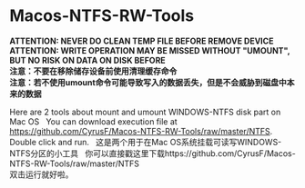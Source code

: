 # Macos-NTFS-RW-Tools
 
**ATTENTION: NEVER DO CLEAN TEMP FILE BEFORE REMOVE DEVICE**  
**ATTENTION: WRITE OPERATION MAY BE MISSED WITHOUT "UMOUNT", BUT NO RISK ON DATA ON DISK BEFORE**  
**注意：不要在移除储存设备前使用清理缓存命令**  
**注意：若不使用umount命令可能导致写入的数据丢失，但是不会威胁到磁盘中本来的数据**  
 
Here are 2 tools about mount and umount WINDOWS-NTFS disk part on Mac OS  
You can download execution file at https://github.com/CyrusF/Macos-NTFS-RW-Tools/raw/master/NTFS. 
Double click and run.  
这是两个用于在Mac OS系统挂载可读写WINDOWS-NTFS分区的小工具  
你可以直接戳这里下载https://github.com/CyrusF/Macos-NTFS-RW-Tools/raw/master/NTFS  
双击运行就好啦。
